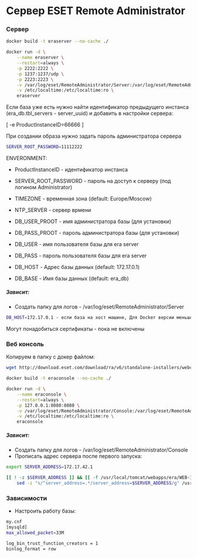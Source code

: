 # Сервер ESET Remote Administrator

### Сервер

```sh
docker build -t eraserver --no-cache ./

docker run -d \
	--name eraserver \
	--restart=always \
	-p 2222:2222 \
	-p 1237:1237/udp \
	-p 2223:2223 \
	-v /var/log/eset/RemoteAdministrator/Server:/var/log/eset/RemoteAdministrator/Server \
	-v /etc/localtime:/etc/localtime:ro \
	eraserver
```

Если база уже есть нужно найти идентификатор предыдущего инстанса (era_db.tbl_servers - server_uuid) и добавить в настройки сервера:

[ -e ProductInstanceID=66666 ]

При создании образа нужно задать пароль администратора сервера 
```sh
SERVER_ROOT_PASSWORD=11112222
```

ENVERONMENT:

* ProductInstanceID - идентификатор инстанса
* SERVER_ROOT_PASSWORD - пароль на доступ к серверу (под логином Administrator)

* TIMEZONE - временная зона (default: Europe/Moscow)
* NTP_SERVER - сервер врмени

* DB_USER_PROOT - имя администратора базы (для установки)
* DB_PASS_PROOT - пароль администратора базы (для установки)
* DB_USER - имя пользователя базы для era server
* DB_PASS - пароль пользователя базы для era server
* DB_HOST - Адрес базы данных (default: 172.17.0.1)
* DB_BASE - Имя базы данных (default: era_db)



##### Зависит:

- Создать папку для логов - /var/log/eset/RemoteAdministrator/Server

```sh
DB_HOST=172.17.0.1 - если база на хост машине, Для Docker версии меньше 1.9 - 172.17.42.1
```

Могут понадобиться сертификаты - пока не включены


### Веб консоль

Копируем в папку с докер файлом:
```sh
wget http://download.eset.com/download/ra/v6/standalone-installers/webconsole/era.war

docker build -t eraconsole --no-cache ./

docker run -d \
	--name eraconsole \
	--restart=always \
	-p 127.0.0.1:8080:8080 \
	-v /var/log/eset/RemoteAdministrator/Console:/var/log/eset/RemoteAdministrator/Console \
	-v /etc/localtime:/etc/localtime:ro \
	eraconsole
```

##### Зависит:

- Создать папку для логов - /var/log/eset/RemoteAdministrator/Console
- Прописать адрес сервера после первого запуска:
```sh
export SERVER_ADDRESS=172.17.42.1

[[ ! -z $SERVER_ADDRESS ]] && [[ -f /usr/local/tomcat/webapps/era/WEB-INF/classes/sk/eset/era/g2webconsole/server/modules/config/EraWebServerConfig.properties ]] && \
	sed -i "s/^server_address=.*/server_address=$SERVER_ADDRESS/g" /usr/local/tomcat/webapps/era/WEB-INF/classes/sk/eset/era/g2webconsole/server/modules/config/EraWebServerConfig.properties
```

### Зависимости

- Настроить работу базы:
```sh
my.cnf
[mysqld]
max_allowed_packet=33M

log_bin_trust_function_creators = 1
binlog_format = row
```
